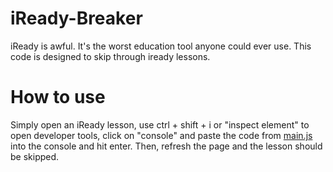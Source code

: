 # iReady-Breaker
iReady is awful. It's the worst education tool anyone could ever use. This code is designed to skip through iready lessons.

# How to use
Simply open an iReady lesson, use ctrl + shift + i or "inspect element" to open developer tools, click on "console" and paste the code from [main.js](main.js) into the console and hit enter. Then, refresh the page and the lesson should be skipped.
